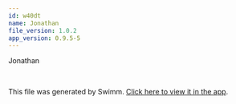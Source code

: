 ```yaml
---
id: w40dt
name: Jonathan
file_version: 1.0.2
app_version: 0.9.5-5
---
```


Jonathan

<br/>

This file was generated by Swimm. [Click here to view it in the app](http://localhost:5000/repos/Z2l0aHViJTNBJTNBam9ub3klM0ElM0Fqam9vbm4x/docs/w40dt).